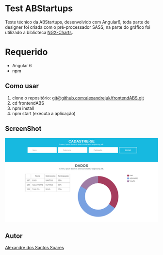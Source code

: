 # Test ABStartups
Teste técnico da ABStartups, desenvolvido com Angular6, toda parte de designer foi criada com o pré-processador SASS, na parte do gráfico foi utilizado a biblioteca [NGX-Charts](https://www.npmjs.com/package/@swimlane/ngx-charts).

# Requerido
* Angular 6
* npm

## Como usar
1. clone o repositório: [git@github.com:alexandrejuk/frontendABS.git](git@github.com:alexandrejuk/frontendABS.git) 
2. cd frontendABS
3. npm install
4. npm start (executa a aplicação)

## ScreenShot
![ABS](./screen-shot/screen-shot.png)

## Autor
[Alexandre dos Santos Soares](https://github.com/alexandrejuk)
